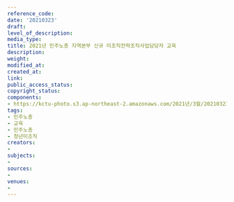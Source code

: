 ```yaml
---
reference_code: 
date: '20210323'
draft: 
level_of_description: 
media_type: 
title: 2021년 민주노총 지역본부 신규 미조직전략조직사업담당자 교육
description: 
weight: 
modified_at: 
created_at: 
link: 
public_access_status: 
copyright_status: 
components:
- https://kctu-photo.s3.ap-northeast-2.amazonaws.com/2021년/3월/20210323-2021년+민주노총+지역본부+신규+미조직전략조직사업담당자+교육_민주노총_교육_민주노총_청년미조직/_1DX0040.jpg
tags:
- 민주노총
- 교육
- 민주노총
- 청년미조직
creators:
- 
subjects:
- 
sources:
- 
venues:
- 
---
```


